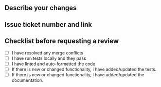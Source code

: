 ## Describe your changes

## Issue ticket number and link

## Checklist before requesting a review

-   [ ] I have resolved any merge conflicts
-   [ ] I have run tests locally and they pass
-   [ ] I have linted and auto-formatted the code
-   [ ] If there is new or changed functionality, I have added/updated the tests.
-   [ ] If there is new or changed functionality, I have added/updated the documentation.
